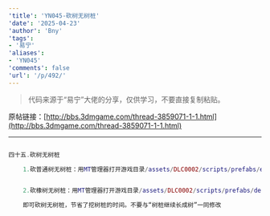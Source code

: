```yaml
---
'title': 'YN045-砍树无树桩'
'date': '2025-04-23'
'author': 'Bny'
'tags':
- '易宁'
'aliases':
- 'YN045'
'comments': false
'url': '/p/492/'
---
```


> 代码来源于“易宁”大佬的分享，仅供学习，不要直接复制粘贴。

原帖链接：[http://bbs.3dmgame.com/thread-3859071-1-1.html](http://bbs.3dmgame.com/thread-3859071-1-1.html)

---

```lua  

四十五.砍树无树桩

	1.砍普通树无树桩：用MT管理器打开游戏目录/assets/DLC0002/scripts/prefabs/evergreens.lua文件，在inst.AnimState:PushAnimation(inst.anims.stump)的下一行插入inst:Remove()


	2.砍橡树无树桩：用MT管理器打开游戏目录/assets/DLC0002/scripts/prefabs/deciduoustrees.lua文件，在inst.AnimState:PushAnimation(inst.anims.stump)的下一行插入inst:Remove()

	即可砍树无树桩，节省了挖树桩的时间。不要与“树桩继续长成树”一同修改

```  

